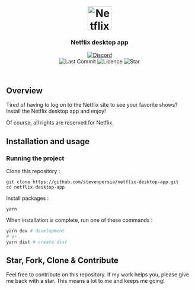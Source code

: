 <h1 align="center">
	<img
		width="64"
		alt="Netflix"
		src="">
</h1>
<h3 align="center">
	Netflix desktop app
</h3>

<p align="center">
	<a href="https://discord.gg/qSEq7XE"><img alt="Discord" src="https://img.shields.io/discord/536625602967502889.svg?colorB=7289DA&label=discord&style=flat-square"></a>
	<br>
	<img alt="Last Commit" src="https://img.shields.io/github/last-commit/stevenpersia/netflix-desktop-app.svg?style=flat-square">
	<img alt="Licence" src="https://img.shields.io/github/license/stevenpersia/netflix-desktop-app.svg?style=flat-square">
	<img alt="Star" src="https://img.shields.io/badge/you%20like%20%3F-STAR%20ME-blue.svg?style=flat-square">
</p>

<p align="center">
	<img src="">
</p>
<p align="center">
	<img src="">
</p>

## Overview

Tired of having to log on to the Netflix site to see your favorite shows? Install the Netflix desktop app and enjoy!

Of course, all rights are reserved for Netflix.

## Installation and usage

### Running the project

Clone this repository :

```
git clone https://github.com/stevenpersia/netflix-desktop-app.git
cd netflix-desktop-app
```

Install packages :

```
yarn
```

When installation is complete, run one of these commands :

```bash
yarn dev # development
# or
yarn dist # create dist
```

## Star, Fork, Clone & Contribute

Feel free to contribute on this repository. If my work helps you, please give me back with a star. This means a lot to me and keeps me going!
